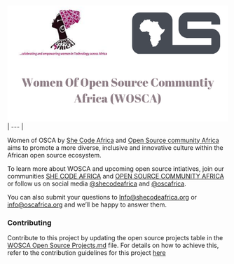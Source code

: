 ![Wosca Image](./Women%20Of%20Open%20Source%20Communtiy%20Africa%20(WOSCA).png)
| --- |

Women of OSCA by [She Code Africa](https://www.shecodeafrica.org/) and [Open Source community Africa](https://www.oscafrica.org/) aims to promote a more 
diverse, inclusive and innovative culture within the African open source ecosystem.  

To learn more about WOSCA and upcoming open source intiatives, join our communities [SHE CODE AFRICA](https://shecodeafrica.us8.list-manage.com/track/click?u=6a2579def8b868f0bd97cdd91&id=18767a93ad&e=ff3db1ee15)  and [OPEN SOURCE COMMUNITY AFRICA](https://shecodeafrica.us8.list-manage.com/track/click?u=6a2579def8b868f0bd97cdd91&id=9a94ceac29&e=ff3db1ee15) or follow us on social media [@shecodeafrica](https://shecodeafrica.us8.list-manage.com/track/click?u=6a2579def8b868f0bd97cdd91&id=dc8ad9d8d7&e=ff3db1ee15) and [@oscafrica](https://shecodeafrica.us8.list-manage.com/track/click?u=6a2579def8b868f0bd97cdd91&id=a967572077&e=ff3db1ee15).

You can also submit your questions to [Info@shecodeafrica.org](mailto:Info@shecodeafrica.org) or [info@oscafrica.org](mailto:info@oscafrica.org) and we’ll be happy to answer them.

### Contributing
Contribute to this project by updating the open source projects table in the [WOSCA Open Source Projects.md](WOSCA-Open-Source-Projects.md) file. For details on how to achieve this, refer to the contribution guidelines for this project [here](CONTRIBUTION.md)



